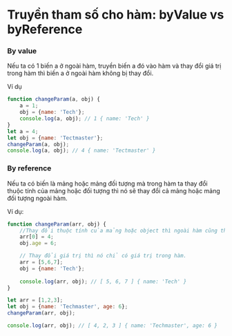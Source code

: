 # Truyền tham số cho hàm: byValue vs byReference

### By value

Nếu ta có 1 biến a ở ngoài hàm, truyền biến a đó vào hàm và thay đổi giá trị trong hàm thì biến a ở ngoài hàm không bị thay đổi.

Ví dụ

```javascript
function changeParam(a, obj) {
    a = 1;
    obj = {name: 'Tech'};
    console.log(a, obj); // 1 { name: 'Tech' }
}
let a = 4;
let obj = {name: 'Tectmaster'};
changeParam(a, obj);
console.log(a, obj); // 4 { name: 'Tectmaster' }
```

### By reference

Nếu ta có biến là mảng hoặc mảng đối tượng mà trong hàm ta thay đổi thuộc tính của mảng hoặc đối tượng thì nó sẽ thay đổi cả mảng hoặc mảng đối tượng ngoài hàm.

Ví dụ:

```javascript
function changeParam(arr, obj) {
    //Thay đổi thuộc tính của mảng hoặc object thì ngoài hàm cũng thay đổi
    arr[0] = 4;
    obj.age = 6;

    // Thay đổi giá trị thì nó chỉ có giá trị trong hàm.
    arr = [5,6,7];
    obj = {name: 'Tech'};
    
    console.log(arr, obj); // [ 5, 6, 7 ] { name: 'Tech' }
}

let arr = [1,2,3];
let obj = {name: 'Techmaster', age: 6};
changeParam(arr, obj);

console.log(arr, obj); // [ 4, 2, 3 ] { name: 'Techmaster', age: 6 }
```

